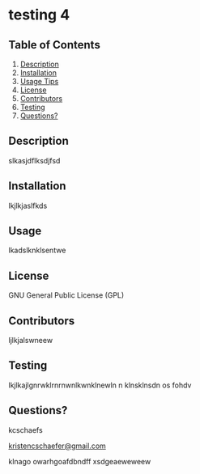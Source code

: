 # testing 4 

  
  ## Table of Contents
  1. [ Description ](#desc)
  2. [ Installation ](#install)
  3. [ Usage Tips ](#usage)
  4. [ License ](#license)
  5. [ Contributors ](#contrib)
  6. [ Testing ](#test)
  7. [ Questions? ](#questions)

  
  <a name="desc"></a>
  ## Description
  slkasjdflksdjfsd


  <a name="install"></a>
  ## Installation
  lkjlkjaslfkds
  

  <a name="usage"></a>
  ## Usage
  lkadslknklsentwe
  

  <a name="license"></a>
  ## License
  GNU General Public License (GPL)
  

  <a name="contrib"></a>
  ## Contributors
  ljlkjalswneew
  

  <a name="test"></a>
  ## Testing
  lkjlkajlgnrwklrnrnwnlkwnklnewln n klnsklnsdn os fohdv
  

  <a name="questions"></a>
  ## Questions?
  kcschaefs
  
  kristencschaefer@gmail.com
  
  
  klnago owarhgoafdbndff xsdgeaeweweew
  


